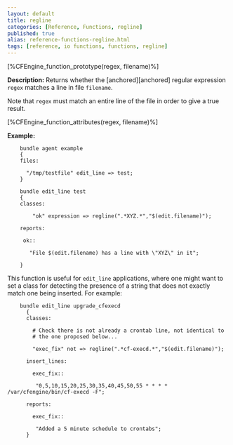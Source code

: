 ```yaml
---
layout: default
title: regline
categories: [Reference, Functions, regline]
published: true
alias: reference-functions-regline.html
tags: [reference, io functions, functions, regline]
---
```


[%CFEngine_function_prototype(regex, filename)%]

**Description:** Returns whether the [anchored][anchored] regular expression 
`regex` matches a line in file `filename`.

Note that `regex` must match an entire line of the file in order to give a 
true result.

[%CFEngine_function_attributes(regex, filename)%]

**Example:**

```cf3
    bundle agent example
    {
    files:

      "/tmp/testfile" edit_line => test;
    }

    bundle edit_line test
    {
    classes:

        "ok" expression => regline(".*XYZ.*","$(edit.filename)");

    reports:

     ok::

       "File $(edit.filename) has a line with \"XYZ\" in it";

    }
```

This function is useful for `edit_line` applications, where one might want to set a class for detecting the presence of a string that does not exactly match one being inserted. For example:

```cf3
    bundle edit_line upgrade_cfexecd
      {
      classes:

        # Check there is not already a crontab line, not identical to
        # the one proposed below...

        "exec_fix" not => regline(".*cf-execd.*","$(edit.filename)");

      insert_lines:

        exec_fix::

         "0,5,10,15,20,25,30,35,40,45,50,55 * * * * /var/cfengine/bin/cf-execd -F";

      reports:

        exec_fix::

         "Added a 5 minute schedule to crontabs";
      }
```
